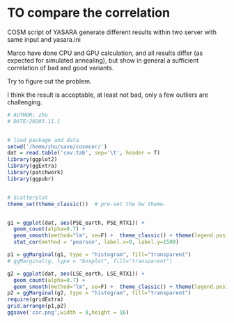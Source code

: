 # TO compare the correlation 
COSM script of YASARA generate different results within two server with same input and yasara.ini

Marco have done CPU and GPU calculation, and all results differ (as expected for simulated annealing), but show in general a sufficient correlation of bad and good variants.

Try to figure out the problem.

I think the result is acceptable, at least not bad, only a few outliers are challenging.

```R
# AUTHOR: zhu
# DATE:20203.11.1


# load package and data
setwd('/home/zhu/save/cosmcor/')
dat = read.table('cov.tab', sep='\t', header = T)
library(ggplot2)
library(ggExtra)
library(patchwork)
library(ggpubr)


# Scatterplot
theme_set(theme_classic())  # pre-set the bw theme.


g1 = ggplot(dat, aes(PSE_earth, PSE_RTX1)) + 
  geom_count(alpha=0.7) + 
  geom_smooth(method="lm", se=F) +  theme_classic() + theme(legend.position = 'none') + theme(panel.grid = element_blank()) +
  stat_cor(method = 'pearson', label.x=0, label.y=1500)

p1 = ggMarginal(g1, type = "histogram", fill="transparent")
# ggMarginal(g, type = "boxplot", fill="transparent")

g2 = ggplot(dat, aes(LSE_earth, LSE_RTX1)) + 
  geom_count(alpha=0.7) + 
  geom_smooth(method="lm", se=F) +  theme_classic() + theme(legend.position = 'none') + theme(panel.grid = element_blank())+ stat_cor(label.x=-60,label.y=80,method = 'spearman')
p2 = ggMarginal(g2, type = "histogram", fill="transparent") 
require(gridExtra)
grid.arrange(p1,p2)
ggsave('cor.png',width = 8,height = 16)

```